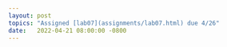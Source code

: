```yaml
---
layout: post
topics: "Assigned [lab07](assignments/lab07.html) due 4/26"
date:   2022-04-21 08:00:00 -0800
---
```

